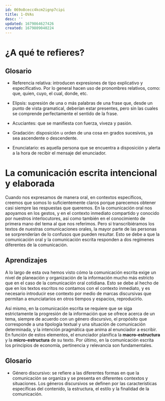 ```yaml
---
id: 069o8cecc4kcm2ignp7cipi
title: 1-OVAs
desc: ''
updated: 1679864627426
created: 1679809040224
---
```


# ¿A qué te refieres?

## Glosario

- Referencia relativa: introducen expresiones de tipo explicativo y especificativo. Por lo general hacen uso de pronombres relativos, como: que, quien, cuyo, el cual, donde, etc.

- Elipsis: supresión de una o más palabras de una frase que, desde un punto de vista gramatical, deberían estar presentes, pero sin las cuales se comprende perfectamente el sentido de la frase.

- Acuciantes: que se manifiesta con fuerza, viveza y pasión.

- Gradación: disposición u orden de una cosa en grados sucesivos, ya sea ascendente o descendente.

- Enunciatario: es aquella persona que se encuentra a disposición y alerta a la hora de recibir el mensaje del enunciador.

# La comunicación escrita intencional y elaborada

Cuando nos expresamos de manera oral, en contextos específicos, creemos que somos lo suficientemente claros porque parecemos obtener casi siempre las respuestas que queremos. En la comunicación oral nos apoyamos en los gestos, y en el contexto inmediato compartido y conocido por nuestros interlocutores, así como también en el conocimiento de primera mano del tema al que nos referimos. Pero si transcribiéramos los textos de nuestras comunicaciones orales, la mayor parte de las personas se sorprenderían de lo confusos que pueden resultar. Esto se debe a que la comunicación oral y la comunicación escrita responden a dos regímenes diferentes de la comunicación.

## Aprendizajes

A lo largo de esta ova hemos visto cómo la comunicación escrita exige un nivel de planeación y organización de la información mucho más estricto que en el caso de la comunicación oral cotidiana. Esto se debe al hecho de que en los textos escritos no contamos con el contexto inmediato, y es necesario introducir ese contexto por medio de marcas discursivas que permitan a enunciatarios en otros tiempos y espacios, reproducirlo.

Así mismo, en la comunicación escrita se requiere que se siga estrictamente la progresión de la información que se ofrece acerca de un tema, siempre de acuerdo con un género discursivo, el propósito que corresponde a una tipología textual y una situación de comunicación determinada, y la intención pragmática que anima al enunciador a escribir. En función de estos elementos, el enunciador planifica la **macro-estructura** y la **micro-estructura** de su texto. Por último, en la comunicación escrita los principios de economía, pertinencia y relevancia son fundamentales.

## Glosario

- Género discursivo: se refiere a las diferentes formas en que la comunicación se organiza y se presenta en diferentes contextos y situaciones. Los géneros discursivos se definen por las características específicas del contenido, la estructura, el estilo y la finalidad de la comunicación.
